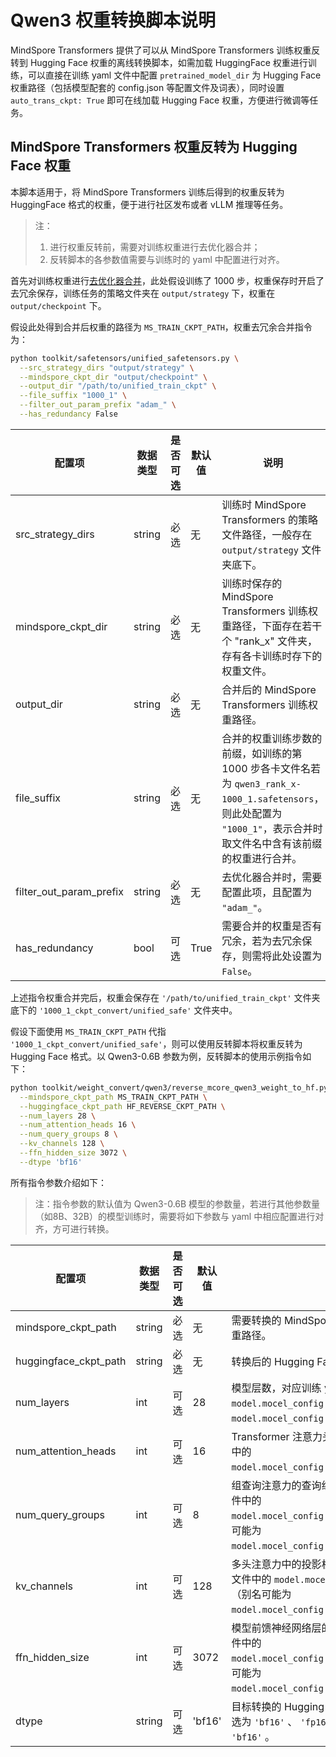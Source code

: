 # Qwen3 权重转换脚本说明

MindSpore Transformers 提供了可以从 MindSpore Transformers 训练权重反转到 Hugging Face 权重的离线转换脚本，如需加载 HuggingFace 权重进行训练，可以直接在训练 yaml 文件中配置 `pretrained_model_dir` 为 Hugging Face 权重路径（包括模型配套的 config.json 等配置文件及词表），同时设置 `auto_trans_ckpt: True` 即可在线加载 Hugging Face 权重，方便进行微调等任务。

## MindSpore Transformers 权重反转为 Hugging Face 权重

本脚本适用于，将 MindSpore Transformers 训练后得到的权重反转为 HuggingFace 格式的权重，便于进行社区发布或者 vLLM 推理等任务。

> 注：
> 1. 进行权重反转前，需要对训练权重进行去优化器合并；
> 2. 反转脚本的各参数值需要与训练时的 yaml 中配置进行对齐。

首先对训练权重进行[去优化器合并](https://www.mindspore.cn/mindformers/docs/zh-CN/master/feature/safetensors.html#%E6%9D%83%E9%87%8D%E5%88%87%E5%88%86%E4%B8%8E%E5%90%88%E5%B9%B6)，此处假设训练了 1000 步，权重保存时开启了去冗余保存，训练任务的策略文件夹在 `output/strategy` 下，权重在 `output/checkpoint` 下。

假设此处得到合并后权重的路径为 `MS_TRAIN_CKPT_PATH`，权重去冗余合并指令为：

```bash
python toolkit/safetensors/unified_safetensors.py \
  --src_strategy_dirs "output/strategy" \
  --mindspore_ckpt_dir "output/checkpoint" \
  --output_dir "/path/to/unified_train_ckpt" \
  --file_suffix "1000_1" \
  --filter_out_param_prefix "adam_" \
  --has_redundancy False
```

| 配置项                     | 数据类型   | 是否可选 | 默认值   | 说明                                                                                                           |
|-------------------------|--------|------|-------|--------------------------------------------------------------------------------------------------------------|
| src_strategy_dirs       | string | 必选   | 无     | 训练时 MindSpore Transformers 的策略文件路径，一般存在 `output/strategy` 文件夹底下。                                             |
| mindspore_ckpt_dir      | string | 必选   | 无     | 训练时保存的 MindSpore Transformers 训练权重路径，下面存在若干个 "rank_x" 文件夹，存有各卡训练时存下的权重文件。                                    |
| output_dir              | string | 必选   | 无     | 合并后的 MindSpore Transformers 训练权重路径。                                                                          |
| file_suffix             | string | 必选   | 无     | 合并的权重训练步数的前缀，如训练的第 1000 步各卡文件名若为 `qwen3_rank_x-1000_1.safetensors`，则此处配置为 `"1000_1"`，表示合并时取文件名中含有该前缀的权重进行合并。 |
| filter_out_param_prefix | string | 必选   | 无     | 去优化器合并时，需要配置此项，且配置为 `"adam_"`。                                                                               |
| has_redundancy          | bool   | 可选   | True  | 需要合并的权重是否有冗余，若为去冗余保存，则需将此处设置为 `False`。                                                                       |

上述指令权重合并完后，权重会保存在 `'/path/to/unified_train_ckpt'` 文件夹底下的 `'1000_1_ckpt_convert/unified_safe'` 文件夹中。

假设下面使用 `MS_TRAIN_CKPT_PATH` 代指 `'1000_1_ckpt_convert/unified_safe'`，则可以使用反转脚本将权重反转为 Hugging Face 格式。以 Qwen3-0.6B 参数为例，反转脚本的使用示例指令如下：

```bash
python toolkit/weight_convert/qwen3/reverse_mcore_qwen3_weight_to_hf.py \
  --mindspore_ckpt_path MS_TRAIN_CKPT_PATH \
  --huggingface_ckpt_path HF_REVERSE_CKPT_PATH \
  --num_layers 28 \
  --num_attention_heads 16 \
  --num_query_groups 8 \
  --kv_channels 128 \
  --ffn_hidden_size 3072 \
  --dtype 'bf16'
```

所有指令参数介绍如下：

> 注：指令参数的默认值为 Qwen3-0.6B 模型的参数量，若进行其他参数量（如8B、32B）的模型训练时，需要将如下参数与 yaml 中相应配置进行对齐，方可进行转换。

| 配置项                   | 数据类型    | 是否可选 | 默认值    | 说明                                                                                                                |
|-----------------------|---------|------|--------|-------------------------------------------------------------------------------------------------------------------|
| mindspore_ckpt_path   | string  | 必选   | 无      | 需要转换的 MindSpore Transformers 训练权重路径。                                                                              |
| huggingface_ckpt_path | string  | 必选   | 无      | 转换后的 Hugging Face 权重的目标路径。                                                                                        |
| num_layers            | int     | 可选   | 28     | 模型层数，对应训练 yaml 文件中的 `model.mocel_config.num_layers`（别名可能为`model.mocel_config.num_hidden_layers`）。                 |
| num_attention_heads   | int     | 可选   | 16     | Transformer 注意力头数，对应训练 yaml 文件中的 `model.mocel_config.num_attention_heads`。                                        |
| num_query_groups      | int     | 可选   | 8      | 组查询注意力的查询组数量，对应训练 yaml 文件中的 `model.mocel_config.num_query_groups`（别名可能为`model.mocel_config.num_key_value_heads`）。 |
| kv_channels           | int     | 可选   | 128    | 多头注意力中的投影权重维度，对应训练 yaml 文件中的 `model.mocel_config.kv_channels`（别名可能为`model.mocel_config.head_dim`）。                |
| ffn_hidden_size       | int     | 可选   | 3072   | 模型前馈神经网络层的维度，对应训练 yaml 文件中的 `model.mocel_config.ffn_hidden_size`。（别名可能为`model.mocel_config.intermediate_size`）。   |
| dtype                 | string  | 可选   | 'bf16' | 目标转换的 Hugging Face 权重数据类型，可选为 `'bf16'` 、 `'fp16'` 和 `'fp32'` ，默认为 `'bf16'` 。                                      |
